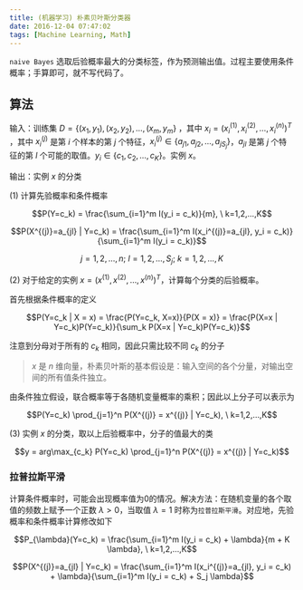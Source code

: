 ```yaml
---
title: (机器学习) 朴素贝叶斯分类器
date: 2016-12-04 07:47:02
tags: [Machine Learning, Math]
---
```


`naive Bayes` 选取后验概率最大的分类标签，作为预测输出值。过程主要使用条件概率；手算即可，就不写代码了。

## 算法

输入：训练集 $D = \{(x_1, y_1), (x_2, y_2), …, (x_m, y_m\}$ ，其中 $x_i = (x_i^{(1)},x_i^{(2)}, …, x_i^{(n)})^T$ ，其中 $x_i^{(j)}$ 是第 $i$ 个样本的第 $j$ 个特征，$x_i^{(j)} \in \{a_{j1},a_{j2},…,a_{jS_j}\}$，$a_{jl}$ 是第 $j$ 个特征的第 $l$ 个可能的取值。$y_i \in \{ c_1,c_2,…,c_K \}$。实例 $x$。

输出：实例 $x$ 的分类

(1) 计算先验概率和条件概率

$$P(Y=c_k) = \frac{\sum_{i=1}^m I(y_i = c_k)}{m}, \ k=1,2,…,K​$$

$$P(X^{(j)}=a_{jl} | Y=c_k) = \frac{\sum_{i=1}^m I(x_i^{(j)}=a_{jl}, y_i = c_k)}{\sum_{i=1}^m I(y_i = c_k)}$$

$$j = 1,2,…,n; \ l=1,2,…,S_j; \ k=1,2,…,K$$

<!-- more -->

(2) 对于给定的实例 $x = (x^{(1)},x^{(2)},…,x^{(n)})^T$，计算每个分类的后验概率。

首先根据条件概率的定义

$$P(Y=c_k | X = x) = \frac{P(Y=c_k, X=x)}{P(X = x)} = \frac{P(X=x | Y=c_k)P(Y=c_k)}{\sum_k P(X=x | Y=c_k)P(Y=c_k)}$$

注意到分母对于所有的 $c_k$ 相同，因此只需比较不同 $c_k$ 的分子

> $x$ 是 $n$ 维向量，朴素贝叶斯的基本假设是：输入空间的各个分量，对输出空间的所有值条件独立。

由条件独立假设，联合概率等于各随机变量概率的乘积；因此以上分子可以表示为

$$P(Y=c_k) \prod_{j=1}^n P(X^{(j)} = x^{(j)} | Y=c_k), \ k=1,2,…,K$$

(3) 实例 $x$ 的分类，取以上后验概率中，分子的值最大的类

$$y = arg\max_{c_k} P(Y=c_k) \prod_{j=1}^n P(X^{(j)} = x^{(j)} | Y=c_k)$$

### 拉普拉斯平滑

计算条件概率时，可能会出现概率值为0的情况。解决方法：在随机变量的各个取值的频数上赋予一个正数 $\lambda > 0$，当取值 $\lambda = 1$ 时称为`拉普拉斯平滑`。对应地，先验概率和条件概率计算修改如下

$$P_{\lambda}(Y=c_k) = \frac{\sum_{i=1}^m I(y_i = c_k) + \lambda}{m + K \lambda}, \ k=1,2,…,K$$

$$P(X^{(j)}=a_{jl} | Y=c_k) = \frac{\sum_{i=1}^m I(x_i^{(j)}=a_{jl}, y_i = c_k) + \lambda}{\sum_{i=1}^m I(y_i = c_k) + S_j \lambda}$$